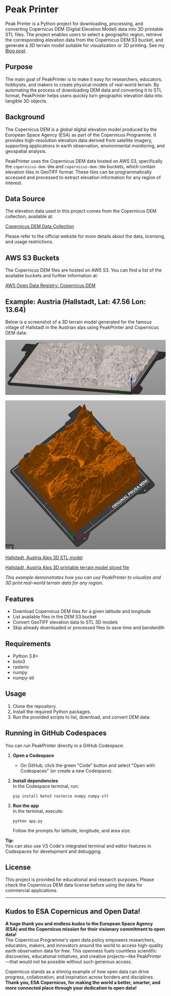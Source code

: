 # Peak Printer

Peak Printer is a Python project for downloading, processing, and converting Copernicus DEM (Digital Elevation Model) data into 3D printable STL files. The project enables users to select a geographic region, retrieve the corresponding elevation data from the Copernicus DEM S3 bucket, and generate a 3D terrain model suitable for visualization or 3D printing.
See my [Blog post](https://www.smartlab.at/peak-printer-3d-print-our-favourite-landscape/).

## Purpose

The main goal of PeakPrinter is to make it easy for researchers, educators, hobbyists, and makers to create physical models of real-world terrain. By automating the process of downloading DEM data and converting it to STL format, PeakPrinter helps users quickly turn geographic elevation data into tangible 3D objects.

## Background

The Copernicus DEM is a global digital elevation model produced by the European Space Agency (ESA) as part of the Copernicus Programme. It provides high-resolution elevation data derived from satellite imagery, supporting applications in earth observation, environmental monitoring, and geospatial analysis.

PeakPrinter uses the Copernicus DEM data hosted on AWS S3, specifically the `copernicus-dem-90m` and `copernicus-dem-30m` buckets, which contain elevation tiles in GeoTIFF format. These tiles can be programmatically accessed and processed to extract elevation information for any region of interest.

## Data Source

The elevation data used in this project comes from the Copernicus DEM collection, available at:

[Copernicus DEM Data Collection](https://dataspace.copernicus.eu/explore-data/data-collections/copernicus-contributing-missions/collections-description/COP-DEM)

Please refer to the official website for more details about the data, licensing, and usage restrictions.

## AWS S3 Buckets

The Copernicus DEM files are hosted on AWS S3. You can find a list of the available buckets and further information at:

[AWS Open Data Registry: Copernicus DEM](https://registry.opendata.aws/copernicus-dem/)

## Example: Austria (Hallstadt, Lat: 47.56 Lon: 13.64)

Below is a screenshot of a 3D terrain model generated for the famous village of Hallstadt in the Austrian alps using PeakPrinter and Copernicus DEM data:

![Hallstadt, Austria Alps 3D printable terrain model](./examples/austria_traunstein_gmunden.png)

![Hallstadt, Austria Alps focused 30km](./examples/austria_hallstadt_centered.png)

[Hallstadt, Austria Alps 3D STL model](./examples/Hallstadt_Austria_Copernicus_DSM_COG_30_N47_00_E013_00_DEM_Copernicus_DSM_COG_30_N47_00_E013_00_DEM.stl)

[Hallstadt, Austria Alps 3D printable terrain model sliced file](./examples/Hallstadt_Autria_Copernicus_DSM_COG_30_N47_00_E013_00_DEM_Copernicus_DSM_COG_30_N47_00_E013_00_DEM_0.4n_0.2mm_PLA_MINIIS_2h15m.bgcode)

*This example demonstrates how you can use PeakPrinter to visualize and 3D print real-world terrain data for any region.*

## Features

- Download Copernicus DEM tiles for a given latitude and longitude
- List available files in the DEM S3 bucket
- Convert GeoTIFF elevation data to STL 3D models
- Skip already downloaded or processed files to save time and bandwidth

## Requirements

- Python 3.8+
- boto3
- rasterio
- numpy
- numpy-stl

## Usage

1. Clone the repository.
2. Install the required Python packages.
3. Run the provided scripts to list, download, and convert DEM data.

## Running in GitHub Codespaces

You can run PeakPrinter directly in a GitHub Codespace:

1. **Open a Codespace**  
   - On GitHub, click the green "Code" button and select "Open with Codespaces" (or create a new Codespace).

2. **Install dependencies**  
   In the Codespace terminal, run:
   ```
   pip install boto3 rasterio numpy numpy-stl
   ```

3. **Run the app**  
   In the terminal, execute:
   ```
   python app.py
   ```
   Follow the prompts for latitude, longitude, and area size.

**Tip:**  
You can also use VS Code's integrated terminal and editor features in Codespaces for development and debugging.

## License

This project is provided for educational and research purposes. Please check the Copernicus DEM data license before using the data for commercial applications.

---

## Kudos to ESA Copernicus and Open Data!

**A huge thank you and endless kudos to the European Space Agency (ESA) and the Copernicus mission for their visionary commitment to open data!**  
The Copernicus Programme's open data policy empowers researchers, educators, makers, and innovators around the world to access high-quality earth observation data for free. This openness fuels countless scientific discoveries, educational initiatives, and creative projects—like PeakPrinter—that would not be possible without such generous access.

Copernicus stands as a shining example of how open data can drive progress, collaboration, and inspiration across borders and disciplines.  
**Thank you, ESA Copernicus, for making the world a better, smarter, and more connected place through your dedication to open data!**